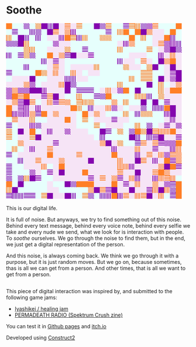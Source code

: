 # Soothe

![](docs/i1.png)

This is our digital life. 

It is full of noise. But anyways, we try to find something out of this noise. Behind every text message, behind every voice note, behind every selfie we take and every nude we send, what we look for is interaction with people. To _soothe_ ourselves. We go through the noise to find them, but in the end, we just get a digital representation of the person. 

And this noise, is always coming back. We think we go through it with a purpose, but it is just random moves. But we go on, because sometimes, thas is all we can get from a person. And other times, that is all we want to get from a person. 

## 

This piece of digital interaction was inspired by, and submitted to the following game jams:

* [Iyashikei / healing jam](https://itch.io/jam/healing-jam)
* [PERMADEATH RADIO (Spektrum Crush zine)](https://itch.io/jam/permadeathradio)

You can test it in [Github pages](https://bul-ikana.github.io/soothe/) and [itch.io](https://bul-ikana.itch.io/soothe)

Developed using [Construct2](https://www.scirra.com/construct2)